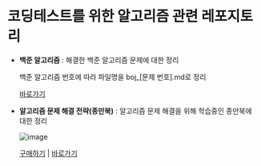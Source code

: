 # 코딩테스트를 위한 알고리즘 관련 레포지토리

- **백준 알고리즘** : 해결한 백준 알고리즘 문제에 대한 정리

  백준 알고리즘 번호에 따라 파일명을 boj\_[문제 번호].md로 정리

  [바로가기](https://github.com/seungmin-park/Algorithms/tree/main/boj)

- **알고리즘 문제 해결 전략(종만북)** : 알고리즘 문제 해결을 위해 학습중인 종만북에 대한 정리

  ![image](https://user-images.githubusercontent.com/78605779/182037391-4e99e351-c9fb-497d-9e56-27b2c1dacab4.png)

  [구매하기](http://www.yes24.com/Product/Goods/8006522) | [바로가기](https://github.com/seungmin-park/Algorithms/tree/main/study)
